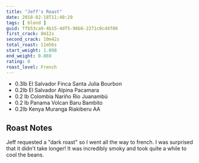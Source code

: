 ```yaml
---
title: "Jeff's Roast"
date: 2018-02-18T11:40:29
tags: [ blend ]
guid: ffb53ca9-4b15-4df5-96b6-2271c0cd4f06
first_crack: 8m12s
second_crack: 10m42s
total_roast: 11m56s
start_weight: 1.098
end_weight: 0.869
rating: 0
roast_level: French
---
```


 * 0.3lb El Salvador Finca Santa Julia Bourbon
 * 0.2lb El Salvador Alpina Pacamara
 * 0.2 lb Colombia Nariño Rio Juanambú
 * 0.2 lb Panama Volcan Baru Bambito
 * 0.2lb Kenya Muranga Riakiberu AA

## Roast Notes

Jeff requested a "dark roast" so I went all the way to french.  I was surprised
that it didn't take longer!  It was incredibly smoky and took quite a while to
cool the beans.
